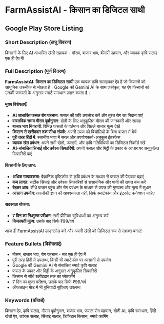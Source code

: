 # FarmAssistAI - किसान का डिजिटल साथी
## Google Play Store Listing

### Short Description (लघु विवरण)
किसानों के लिए AI आधारित खेती सहायक - मौसम, बाजार भाव, बीमारी पहचान, और व्यापक कृषि सलाह एक ही ऐप में!

### Full Description (पूर्ण विवरण)
**FarmAssistAI: किसान का डिजिटल साथी** एक व्यापक कृषि सलाहकार ऐप है जो किसानों को आधुनिक तकनीक से जोड़ता है। Google की Gemini AI के साथ एकीकृत, यह ऐप किसानों को उनकी जरूरतों के अनुसार स्मार्ट समाधान प्रदान करता है।

#### मुख्य विशेषताएँ:
- **AI आधारित फसल रोग पहचान**: फसल की छवि अपलोड करें और तुरंत रोग का निदान पाएं
- **वास्तविक समय मौसम पूर्वानुमान**: खेती के लिए अनुकूलित मौसम की जानकारी और सलाह
- **बाजार भाव निगरानी**: विभिन्न फसलों के वर्तमान और पिछले बाजार मूल्य देखें
- **किसान से खरीददार तक सीधा संपर्क**: अपनी उपज को बिचौलियों के बिना बाजार में बेचें
- **पूरी तरह हिंदी में**: स्थानीय भाषा में सरल और उपयोगकर्ता-अनुकूल इंटरफेस
- **व्यापक खेत प्रबंधन**: अपने सभी खेतों, फसलों, और कृषि गतिविधियों का डिजिटल रिकॉर्ड रखें
- **AI-संचालित सिंचाई और उर्वरक सिफारिशें**: अपनी फसल और मिट्टी के प्रकार के आधार पर अनुकूलित सिफारिशें पाएं

#### किसानों के लिए लाभ:
- **अधिक उत्पादकता**: वैज्ञानिक दृष्टिकोण से कृषि प्रबंधन के माध्यम से फसल की पैदावार बढ़ाएं
- **कम लागत**: सटीक सिंचाई और उर्वरक सिफारिशों से रासायनिक और पानी की खपत कम करें
- **बेहतर आय**: सीधे बाजार पहुंच और रोग प्रबंधन के माध्यम से उपज की गुणवत्ता और मूल्य में सुधार
- **आसान उपयोग**: तकनीकी ज्ञान की आवश्यकता नहीं, सिर्फ स्मार्टफोन और इंटरनेट कनेक्शन चाहिए

#### सदस्यता योजना:
- **7 दिन का निःशुल्क परीक्षण**: सभी प्रीमियम सुविधाओं का अनुभव करें
- **किफायती मूल्य**: उसके बाद सिर्फ ₹99/वर्ष

आज ही FarmAssistAI डाउनलोड करें और अपनी खेती को डिजिटल रूप से सशक्त बनाएं!

### Feature Bullets (विशेषताएं)
- मौसम, बाजार भाव, रोग पहचान - सब एक ही ऐप में
- पूरी तरह हिंदी में उपलब्ध, किसी भी स्मार्टफोन पर आसानी से उपयोग
- Google की Gemini AI से संचालित स्मार्ट कृषि सलाह
- फसल के प्रकार और मिट्टी के अनुसार अनुकूलित सिफारिशें
- किसान से सीधे खरीददार तक का प्लेटफॉर्म
- 7 दिन का मुफ्त परीक्षण, उसके बाद सिर्फ ₹99/वर्ष
- ऑफलाइन मोड में भी बुनियादी सुविधाएं उपलब्ध

### Keywords (कीवर्ड)
किसान ऐप, कृषि सलाह, मौसम पूर्वानुमान, बाजार भाव, फसल रोग पहचान, खेती AI, कृषि समाधान, हिंदी खेती ऐप, उर्वरक सलाह, सिंचाई सलाह, डिजिटल किसान, स्मार्ट फार्मिंग